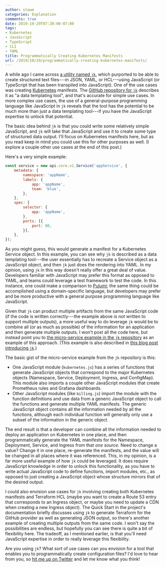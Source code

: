 ```yaml
---
author: slowe
categories: Explanation
comments: true
date: 2019-10-29T07:30:00-07:00
tags:
- Kubernetes
- JavaScript
- TypeScript
- CLI
- YAML
title: Programmatically Creating Kubernetes Manifests
url: /2019/10/29/programmatically-creating-kubernetes-manifests/
---
```


A while ago I came across [a utility named `jk`][link-5], which purported to be able to create structured text files---in JSON, YAML, or HCL---using JavaScript (or TypeScript that has been transpiled into JavaScript). One of the use cases was creating [Kubernetes][link-1] manifests. The [GitHub repository for `jk`][link-4] describes it as "a data templating tool", and that's accurate for simple use cases. In more complex use cases, the use of a general-purpose programming language like JavaScript in `jk` reveals that the tool has the potential to be much more than just a data templating tool---if you have the JavaScript expertise to unlock that potential.<!--more-->

The basic idea behind `jk` is that you could write some relatively simple JavaScript, and `jk` will take that JavaScript and use it to create some type of structured data output. I'll focus on Kubernetes manifests here, but as you read keep in mind you could use this for other purposes as well. (I explore a couple other use cases at the end of this post.)

Here's a very simple example:

```javascript
const service = new api.core.v1.Service('appService', {
    metadata: {
        namespace: 'appName',
        labels: {
            app: 'appName',
            team: 'blue',
        },
    },
    spec: {
        selector: {
            app: 'appName',
        },
        ports: [{
            port: 80,
        }],
    },
});
```

As you might guess, this would generate a manifest for a Kubernetes Service object. In this example, you can see why `jk` is described as a data templating tool---the user essentially has to recreate a Service object as a JavaScript object, and then `jk` just does the rendering into YAML. In my opinion, using `jk` in this way doesn't really offer a great deal of value. Developers familiar with JavaScript may prefer this format as opposed to YAML, and teams could leverage a test framework to test the code. In this instance, one could make a comparison to [Pulumi][link-2]; the same thing could be accomplished using a domain-specific language, but developers may prefer and be more productive with a general purpose programming language like JavaScript.

Given that `jk` can product multiple artifacts from the same JavaScript code (if the code is written correctly---the example above is _not_ written to support multiple outputs), a more useful way to do leverage `jk` would be to combine all (or as much as possible) of the information for an application and then generate multiple outputs. I won't post all the code here, but instead point you to [the micro-service example in the `jk` repository][link-6] as an example of this approach. (This example is also described in [this blog post introducing `jk`][link-3].)

The basic gist of the micro-service example from the `jk` repository is this:

* One JavaScript module (`kubernetes.js`) has a series of functions that generate JavaScript objects that correspond to the major Kubernetes objects (Namespace, Service, Deployment, Ingress, and ConfigMap). This module also imports a couple other JavaScript modules that create Prometheus rules and Grafana dashboards.
* Other JavaScript modules (like `billing.js`) import the module with the function definitions and use data from a generic JavaScript object to call the functions and generate multiple YAML manifests. The generic JavaScript object contains all the information needed by all the functions, although each individual function will generally only use a subset of the information in the generic object.

The end result is that a developer can combine all the information needed to deploy an application on Kubernetes in one place, and then programmatically generate the YAML manifests for the Namespace, Deployment, Service, and Ingress from that _one source._ Need to change a value? Change it in one place, re-generate the manifests, and the value will be changed in all places where it was referenced. This, in my opinion, is a far more useful example of how `jk` could be leveraged. It does require JavaScript knowledge in order to unlock this functionality, as you have to write actual JavaScript code to define functions, import modules, etc., as opposed to just creating a JavaScript object whose structure mirrors that of the desired output.

I could also envision use cases for `jk` involving creating both Kubernetes manifests and Terraform HCL (maybe you want to create a Route 53 entry that corresponds to an Ingress object, or maybe you need to update a CDN when creating a new Ingress object). The Quick Start in the project's documentation briefly discusses using `jk` to generate Terraform for the GitHub provider as well as generating JSON output, so there's another example of creating multiple outputs from the same code. I won't say the possibilities are endless, but hopefully you can see there is quite a bit of flexibility here. The tradeoff, as I mentioned earlier, is that you'll need JavaScript expertise in order to really leverage this flexibility.

Are you using `jk`? What sort of use cases can you envision for a tool that enables you to programmatically create configuration files? I'd love to hear from you, so [hit me up on Twitter][link-99] and let me know what you think!

[link-1]: https://kubernetes.io/
[link-2]: https://www.pulumi.com/
[link-3]: https://damien.lespiau.name/posts/2019-06-12-jk-configuration-as-code/
[link-4]: https://github.com/jkcfg/jk
[link-5]: https://jkcfg.github.io/#/
[link-6]: https://github.com/jkcfg/jk/tree/master/examples/kubernetes/micro-service
[link-7]: https://jkcfg.github.io/#/documentation/quick-start
[link-99]: https://twitter.com/scott_lowe
